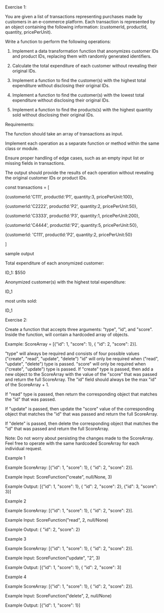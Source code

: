 Exercise 1: 

You are given a list of transactions representing purchases made by customers in an e-commerce platform. Each transaction is represented by an object containing the following information: (customerId, productId, quantity, pricePerUnit).  



Write a function to perform the following operations: 


 
 1) Implement a data transformation function that anonymizes customer IDs and product IDs, replacing them with randomly generated identifiers. 

  2) Calculate the total expenditure of each customer without revealing their original IDs. 

  3) Implement a function to find the customer(s) with the highest total expenditure without disclosing their original IDs. 

  4) Implement a function to find the customer(s) with the lowest total expenditure without disclosing their original IDs. 

5) Implement a function to find the products(s) with the highest quantity sold without disclosing their original IDs. 



Requirements: 

  The function should take an array of transactions as input. 

  Implement each operation as a separate function or method within the same class or module. 

  Ensure proper handling of edge cases, such as an empty input list or missing fields in transactions. 

  The output should provide the results of each operation without revealing the original customer IDs or product IDs. 

 

const transactions = [ 

  {customerId:'C111', productId:'P1', quantity:3, pricePerUnit:100}, 

  {customerId:'C2222', productId:'P2', quantity:2, pricePerUnit:50}, 

  {customerId:'C3333', productId:'P3', quantity:1, pricePerUnit:200}, 

  {customerId:'C4444', productId:'P2', quantity:5, pricePerUnit:50}, 

  {customerId: 'C111', productId:'P2', quantity:2, pricePerUnit:50} 

] 

sample output 

  Total expenditure of each anonymized customer: 

  ID_1: $550 

  Anonymized customer(s) with the highest total expenditure:  

  ID_1 

  most units sold: 

  ID_1 



 

Exercise 2: 

Create a function that accepts three arguments: "type", "id", and "score". Inside the function, will contain a hardcoded array of objects. 



Example: ScoreArray = [{"id": 1, "score": 1}, { "id": 2, "score": 2}]. 

"type" will always be required and consists of four possible values ("create", "read", "update", "delete") 
"id" will only be required when ("read", "update", "delete") type is passed. 
"score" will only be required when ("create", "update") type is passed. 
If "create" type is passed, then add a new object to the ScoreArray with the value of the "score" that was passed and return the full ScoreArray. The "id" field should always be the max "id" of the ScoreArray + 1. 

If "read" type is passed, then return the corresponding object that matches the "id" that was passed. 

If "update" is passed, then update the "score" value of the corresponding object that matches the "id" that was passed and return the full ScoreArray. 

If "delete" is passed, then delete the corresponding object that matches the "id" that was passed and return the full ScoreArray. 

Note: Do not worry about persisting the changes made to the ScoreArray. Feel free to operate with the same hardcoded ScoreArray for each individual request. 

Example 1 

Example ScoreArray: [{"id": 1, "score": 1}, { "id": 2, "score": 2}]. 

Example Input: ScoreFunction("create", null/None, 3) 

 

Example Output: [{"id": 1, "score": 1}, { "id": 2, "score": 2}, {"id": 3, "score": 3}] 



Example 2 

Example ScoreArray: [{"id": 1, "score": 1}, { "id": 2, "score": 2}]. 

Example Input: ScoreFunction("read", 2, null/None) 

Example Output: { "id": 2, "score": 2} 



Example 3 

Example ScoreArray: [{"id": 1, "score": 1}, { "id": 2, "score": 2}]. 

Example Input: ScoreFunction("update", "2", 3) 

Example Output: [{"id": 1, "score": 1}, { "id": 2, "score": 3] 



Example 4 

Example ScoreArray: [{"id": 1, "score": 1}, { "id": 2, "score": 2}]. 

Example Input: ScoreFunction("delete", 2, null/None) 

Example Output: [{"id": 1, "score": 1}] 